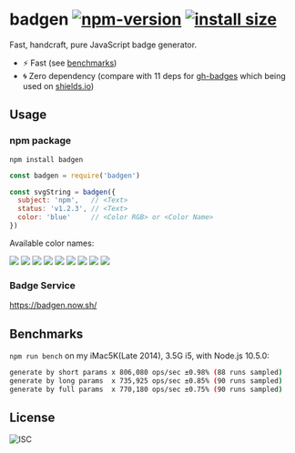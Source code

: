 # badgen [![npm-version][npm-badge]][npm-link] [![install size][pp-badge]][pp-link]

Fast, handcraft, pure JavaScript badge generator.

- ⚡️ Fast (see [benchmarks](#benchmarks))
- 🌀 Zero dependency (compare with 11 deps for [gh-badges][gh-badges-link] which being used on [shields.io][shields-io])

## Usage

### npm package

`npm install badgen`

```javascript
const badgen = require('badgen')

const svgString = badgen({
  subject: 'npm',   // <Text>
  status: 'v1.2.3', // <Text>
  color: 'blue'     // <Color RGB> or <Color Name>
})
```

Available color names:

![](https://badgen.now.sh/badge/color/blue/blue)
![](https://badgen.now.sh/badge/color/cyan/cyan)
![](https://badgen.now.sh/badge/color/green/green)
![](https://badgen.now.sh/badge/color/yellow/yellow)
![](https://badgen.now.sh/badge/color/orange/orange)
![](https://badgen.now.sh/badge/color/red/red)
![](https://badgen.now.sh/badge/color/pink/pink)
![](https://badgen.now.sh/badge/color/purple/purple)
![](https://badgen.now.sh/badge/color/grey/grey)

### Badge Service

https://badgen.now.sh/

## Benchmarks

`npm run bench` on my iMac5K(Late 2014), 3.5G i5, with Node.js 10.5.0:

```bash
generate by short params x 806,080 ops/sec ±0.98% (88 runs sampled)
generate by long params  x 735,925 ops/sec ±0.85% (90 runs sampled)
generate by full params  x 770,180 ops/sec ±0.75% (90 runs sampled)
```

## License

![ISC](https://badgen.now.sh/badge/license/ISC/blue)

[npm-badge]: https://badgen.now.sh/npm/v/badgen
[npm-link]: https://www.npmjs.com/package/badgen
[pp-badge]: https://packagephobia.now.sh/badge?p=badgen
[pp-link]: https://packagephobia.now.sh/result?p=badgen
[shields-io]: https://shields.io
[gh-badges-link]: https://www.npmjs.com/package/gh-badges
